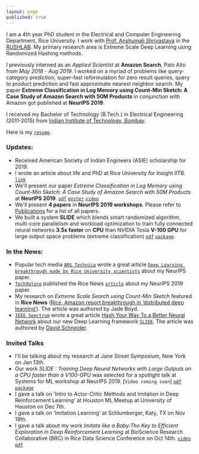 ```yaml
---
layout: page
published: true
---
```


I am a 4th year PhD student in the Electrical and Computer Engineering Department, Rice University. I work with [Prof. Anshumali Shrivastava](https://www.cs.rice.edu/~as143/) in the [RUSHLAB](https://rushlab.blogs.rice.edu/). My primary research area is Extreme Scale Deep Learning using Randomized Hashing methods.

I previously interned as an *Applied Scientist* at **Amazon Search**, Palo Alto from *May 2018 - Aug 2019*. I worked on a myriad of problems like query-category prediction, super-fast reformulation for zero result queries, query to product prediction and fast approximate nearest neighbor search. My paper **Extreme Classification in Log Memory using Count-Min Sketch: A Case Study of Amazon Search with 50M Products** in conjunction with Amazon got published at **NeurIPS 2019**. 

I received my Bachelor of Technology (B.Tech.) in Electrical Engineering (2011-2015) from [Indian Institute of Technology, Bombay](http://www.iitb.ac.in).

Here is my [`resume`](https://tharun24.github.io/Resume.pdf).

### Updates:
* Received American Society of Indian Engineers (ASIE) scholarship for 2019.
* I wrote an article about life and PhD at Rice University for Insight IITB. [`link`](https://www.insightiitb.org/rice-university-tharun-medini-univ-series/)
* We'll present our paper *Extreme Classification in Log Memory using Count-Min Sketch: A Case Study of Amazon Search with 50M Products* at **NeurIPS 2019**. [`pdf`](https://papers.nips.cc/paper/9482-extreme-classification-in-log-memory-using-count-min-sketch-a-case-study-of-amazon-search-with-50m-products.pdf) [`poster`](https://tharun24.github.io/miscellaneous/MACH_Poster.pdf)  [`video`](https://www.youtube.com/watch?v=zHXy-AlzSxQ)
* We'll present __4 papers__ in __NeurIPS 2019 workshops__. Please refer to [Publications](publications.md) for a list of all papers.  
* We built a system __SLIDE__ which blends smart randomized algorithm, multi-core parallelism and workload optimization to train fully connected neural networks __3.5x faster__ on __CPU__ than NVIDIA Tesla __V-100 GPU__ for large output space problems (extreme classification) [`pdf`](https://arxiv.org/pdf/1903.03129.pdf) [`package`](https://github.com/keroro824/HashingDeepLearning).

### In the News:
* Popular tech media [`ARS Technica`](https://arstechnica.com/) wrote a great article [`Deep Learning breakthrough made by Rice University scientists`](https://arstechnica.com/gadgets/2019/12/mach-ai-training-linear-cost-exponential-gain/) about my NeurIPS paper.
* [`TechXplore`](https://techxplore.com/) published the Rice News [`article`](http://news.rice.edu/2019/12/09/rice-amazon-report-breakthrough-in-distributed-deep-learning-2/) about my NeurIPS 2019 paper.  
* My research on *Extreme Scale Search using Count-Min Sketch* featured in __Rice News__ ([Rice, Amazon report breakthrough in ‘distributed deep learning’](http://news.rice.edu/2019/12/09/rice-amazon-report-breakthrough-in-distributed-deep-learning-2/)). The article was authored by Jade Boyd.
* [`IEEE Spectrum`](https://spectrum.ieee.org/) wrote a great article [Hash Your Way To a Better Neural Network](https://spectrum.ieee.org/tech-talk/computing/hardware/algorithms-and-hardware-for-deep-learning) about our new Deep Learning framework [`SLIDE`](https://github.com/keroro824/HashingDeepLearning). The article was authored by [David Schneider](https://spectrum.ieee.org/author/schneider-david).

### Invited Talks
* I'll be talking about my research at Jane Street Symposium, New York on Jan 13th.
* Our work *SLIDE : Training Deep Neural Networks with Large Outputs on a CPU faster than a V100-GPU* was selected for a spotlight talk at Systems for ML workshop at NeurIPS 2019. [`Video coming soon`] [`pdf`](https://arxiv.org/pdf/1903.03129.pdf) [`package`](https://github.com/keroro824/HashingDeepLearning)
* I gave a talk on 'Intro to Actor-Critic Methods and Imitation in Deep Reinforcement Learning' at Houston ML Meetup at University of Houston on Dec 7th.
* I gave a talk on 'Imitation Learning' at Schlumberger, Katy, TX on Nov 19th.
* I gave a talk about my work *Imitate like a Baby:The Key to Efficient Exploration in Deep Reinforcement Learning* at BioScience Research Collaborative (BRC) in Rice Data Science Conference on Oct 14th. [`video`](https://www.youtube.com/watch?v=BzCE1tA9QeI&list=PLcsG4X8Zn_UD-U-uOKeq6SwoIJTcf_mbd&index=15)   [`pdf`](https://tharun24.github.io/AAAI_Imitation.pdf)
